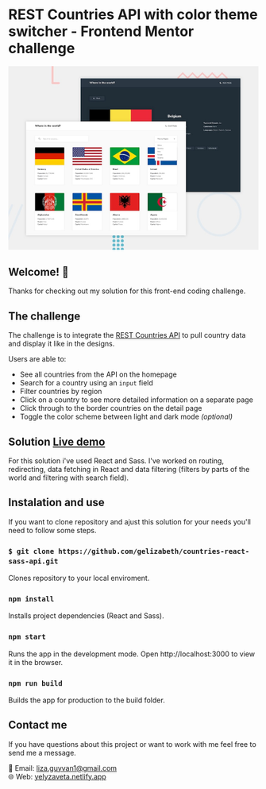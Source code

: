 # REST Countries API with color theme switcher - Frontend Mentor challenge

![Design preview for the REST Countries API with color theme switcher coding challenge](./desktop-preview.jpg)

## Welcome! 👋

Thanks for checking out my solution for this front-end coding challenge.

## The challenge

The challenge is to integrate the [REST Countries API](https://restcountries.eu) to pull country data and display it like in the designs.

Users are able to:

- See all countries from the API on the homepage
- Search for a country using an `input` field
- Filter countries by region
- Click on a country to see more detailed information on a separate page
- Click through to the border countries on the detail page
- Toggle the color scheme between light and dark mode *(optional)*

## Solution [Live demo](https://countries-react-sass.netlify.app/)

For this solution i've used React and Sass. I've worked on routing, redirecting, data fetching in React and data filtering (filters by parts of the world and filtering with search field).

## Instalation and use
If you want to clone repository and ajust this solution for your needs you'll need to follow some steps.

### `$ git clone https://github.com/gelizabeth/countries-react-sass-api.git`
Clones repository to your local enviroment.

### `npm install`
Installs project dependencies (React and Sass).

### `npm start`
Runs the app in the development mode.
Open http://localhost:3000 to view it in the browser.

### `npm run build`
Builds the app for production to the build folder.

## Contact me
If you have questions about this project or want to work with me feel free to send me a message.

📧 Email: liza.guyvan1@gmail.com \
🌐 Web: [yelyzaveta.netlify.app](https://yelyzaveta.netlify.app/about)






